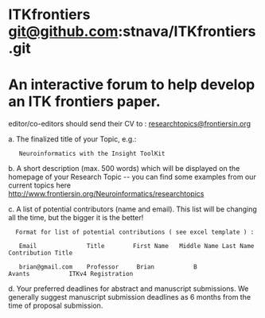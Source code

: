 ITKfrontiers  git@github.com:stnava/ITKfrontiers.git
============
An interactive forum to help develop an ITK frontiers paper.
============

editor/co-editors should send their CV to : researchtopics@frontiersin.org

a.     The finalized title of your Topic, e.g.:  
       
       Neuroinformatics with the Insight ToolKit

b.    A short description (max. 500 words) which will be displayed on the homepage of your Research Topic -- you can find some examples from our current topics here http://www.frontiersin.org/Neuroinformatics/researchtopics

c.     A list of potential contributors (name and email). This list will be changing all the time, but the bigger it is the better!

      Format for list of potential contributions ( see excel template ) :

       Email	          Title	       First Name	Middle Name	Last Name	Contribution Title

       brian@gmail.com    Professor     Brian           B               Avants           ITKv4 Registration 

d.    Your preferred deadlines for abstract and manuscript submissions. We generally suggest manuscript submission deadlines as 6 months from the time of proposal submission.


